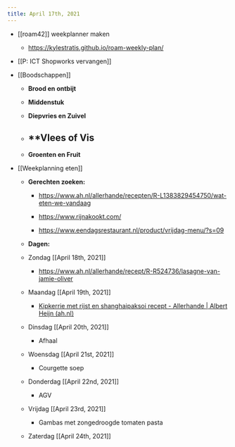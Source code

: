```yaml
---
title: April 17th, 2021
---
```


- [[roam42]] weekplanner maken 
	 - https://kylestratis.github.io/roam-weekly-plan/

- [[P: ICT Shopworks vervangen]]

- [[Boodschappen]]
	 - **Brood en ontbijt**

	 - **Middenstuk**

	 - **Diepvries en Zuivel**

	 - **Vlees of Vis
		 - 

	 - **Groenten en Fruit**

- [[Weekplanning eten]]
	 - **Gerechten zoeken:**
		 - https://www.ah.nl/allerhande/recepten/R-L1383829454750/wat-eten-we-vandaag

		 - https://www.rijnakookt.com/

		 - https://www.eendagsrestaurant.nl/product/vrijdag-menu/?s=09

	 - **Dagen:**

	 - Zondag  [[April 18th, 2021]]
		 - https://www.ah.nl/allerhande/recept/R-R524736/lasagne-van-jamie-oliver

	 - Maandag [[April 19th, 2021]]
		 - [Kipkerrie met rijst en shanghaipaksoi recept - Allerhande | Albert Heijn (ah.nl)](https://www.ah.nl/allerhande/recept/R-R1190047/kipkerrie-met-rijst-en-shanghaipaksoi)

	 - Dinsdag [[April 20th, 2021]]
		 - Afhaal

	 - Woensdag [[April 21st, 2021]]
		 - Courgette soep

	 - Donderdag [[April 22nd, 2021]]
		 - AGV

	 - Vrijdag [[April 23rd, 2021]]
		 - Gambas met zongedroogde tomaten pasta

	 - Zaterdag [[April 24th, 2021]]
